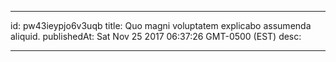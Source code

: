 
---
id: pw43ieypjo6v3uqb
title: Quo magni voluptatem explicabo assumenda aliquid.
publishedAt: Sat Nov 25 2017 06:37:26 GMT-0500 (EST)
desc: 

---


